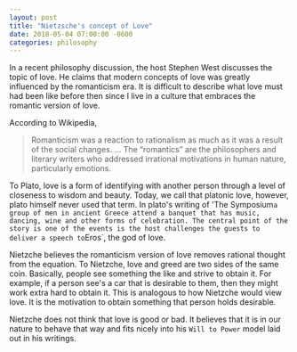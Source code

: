 ```yaml
---
layout: post
title: "Nietzsche's concept of Love"
date: 2018-05-04 07:00:00 -0600
categories: philosophy
---
```


In a recent philosophy discussion, the host Stephen West discusses the topic of love. He claims that modern concepts of love was greatly influenced by the romanticism era. It is difficult to describe what love must had been like before then since I live in a culture that embraces the romantic version of love. 

According to Wikipedia, 

> Romanticism was a reaction to rationalism as much as it was a result of the social changes. ... The “romantics” are the philosophers and literary writers who addressed irrational motivations in human nature, particularly emotions.

To Plato, love is a form of identifying with another person through a level of closeness to wisdom and beauty. Today, we call that platonic love, however, plato himself never used that term. In plato's writing of 'The Symposium` a group of men in ancient Greece attend a banquet that has music, dancing, wine and other forms of celebration. The central point of the story is one of the events is the host challenges the guests to deliver a speech to `Eros`, the god of love. 

Nietzche believes the romanticism version of love removes rational thought from the equation. To Nietzche, love and greed are two sides of the same coin. Basically, people see something the like and strive to obtain it. For example, if a person see's a car that is desirable to them, then they might work extra hard to obtain it. This is analogous to how Nietzche would view love. It is the motivation to obtain something that person holds desirable. 

Nietzche does not think that love is good or bad. It believes that it is in our nature to behave that way and fits nicely into his `Will to Power` model laid out in his writings.


